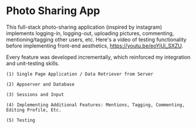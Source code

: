 # Photo Sharing App


This full-stack photo-sharing application (inspired by instagram) implements logging-in, logging-out, uploading pictures, commenting, mentioning/tagging other users, etc. Here's a video of testing functionality before implementing front-end aesthetics, https://youtu.be/eoYiUi_SXZU. 

Every feature was developed incrementally, which reinforced my integration and unit-testing skills.

    (1) Single Page Application / Data Retriever from Server

    (2) Appserver and Database

    (3) Sessions and Input

    (4) Implementing Additional Features: Mentions, Tagging, Commenting, Editing Profile, Etc. 

    (5) Testing
